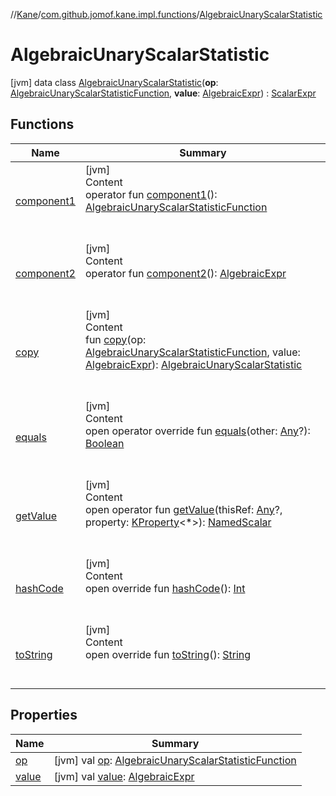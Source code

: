 //[Kane](../../index.md)/[com.github.jomof.kane.impl.functions](../index.md)/[AlgebraicUnaryScalarStatistic](index.md)



# AlgebraicUnaryScalarStatistic  
 [jvm] data class [AlgebraicUnaryScalarStatistic](index.md)(**op**: [AlgebraicUnaryScalarStatisticFunction](../-algebraic-unary-scalar-statistic-function/index.md), **value**: [AlgebraicExpr](../../com.github.jomof.kane/-algebraic-expr/index.md)) : [ScalarExpr](../../com.github.jomof.kane/-scalar-expr/index.md)   


## Functions  
  
|  Name|  Summary| 
|---|---|
| <a name="com.github.jomof.kane.impl.functions/AlgebraicUnaryScalarStatistic/component1/#/PointingToDeclaration/"></a>[component1](component1.md)| <a name="com.github.jomof.kane.impl.functions/AlgebraicUnaryScalarStatistic/component1/#/PointingToDeclaration/"></a>[jvm]  <br>Content  <br>operator fun [component1](component1.md)(): [AlgebraicUnaryScalarStatisticFunction](../-algebraic-unary-scalar-statistic-function/index.md)  <br><br><br>
| <a name="com.github.jomof.kane.impl.functions/AlgebraicUnaryScalarStatistic/component2/#/PointingToDeclaration/"></a>[component2](component2.md)| <a name="com.github.jomof.kane.impl.functions/AlgebraicUnaryScalarStatistic/component2/#/PointingToDeclaration/"></a>[jvm]  <br>Content  <br>operator fun [component2](component2.md)(): [AlgebraicExpr](../../com.github.jomof.kane/-algebraic-expr/index.md)  <br><br><br>
| <a name="com.github.jomof.kane.impl.functions/AlgebraicUnaryScalarStatistic/copy/#com.github.jomof.kane.impl.functions.AlgebraicUnaryScalarStatisticFunction#com.github.jomof.kane.AlgebraicExpr/PointingToDeclaration/"></a>[copy](copy.md)| <a name="com.github.jomof.kane.impl.functions/AlgebraicUnaryScalarStatistic/copy/#com.github.jomof.kane.impl.functions.AlgebraicUnaryScalarStatisticFunction#com.github.jomof.kane.AlgebraicExpr/PointingToDeclaration/"></a>[jvm]  <br>Content  <br>fun [copy](copy.md)(op: [AlgebraicUnaryScalarStatisticFunction](../-algebraic-unary-scalar-statistic-function/index.md), value: [AlgebraicExpr](../../com.github.jomof.kane/-algebraic-expr/index.md)): [AlgebraicUnaryScalarStatistic](index.md)  <br><br><br>
| <a name="kotlin/Any/equals/#kotlin.Any?/PointingToDeclaration/"></a>[equals](../../com.github.jomof.kane.impl.types/-double-algebraic-type/index.md#%5Bkotlin%2FAny%2Fequals%2F%23kotlin.Any%3F%2FPointingToDeclaration%2F%5D%2FFunctions%2F-877297793)| <a name="kotlin/Any/equals/#kotlin.Any?/PointingToDeclaration/"></a>[jvm]  <br>Content  <br>open operator override fun [equals](../../com.github.jomof.kane.impl.types/-double-algebraic-type/index.md#%5Bkotlin%2FAny%2Fequals%2F%23kotlin.Any%3F%2FPointingToDeclaration%2F%5D%2FFunctions%2F-877297793)(other: [Any](https://kotlinlang.org/api/latest/jvm/stdlib/kotlin/-any/index.html)?): [Boolean](https://kotlinlang.org/api/latest/jvm/stdlib/kotlin/-boolean/index.html)  <br><br><br>
| <a name="com.github.jomof.kane/ScalarExpr/getValue/#kotlin.Any?#kotlin.reflect.KProperty[*]/PointingToDeclaration/"></a>[getValue](../../com.github.jomof.kane/-scalar-expr/get-value.md)| <a name="com.github.jomof.kane/ScalarExpr/getValue/#kotlin.Any?#kotlin.reflect.KProperty[*]/PointingToDeclaration/"></a>[jvm]  <br>Content  <br>open operator fun [getValue](../../com.github.jomof.kane/-scalar-expr/get-value.md)(thisRef: [Any](https://kotlinlang.org/api/latest/jvm/stdlib/kotlin/-any/index.html)?, property: [KProperty](https://kotlinlang.org/api/latest/jvm/stdlib/kotlin.reflect/-k-property/index.html)<*>): [NamedScalar](../../com.github.jomof.kane.impl/-named-scalar/index.md)  <br><br><br>
| <a name="kotlin/Any/hashCode/#/PointingToDeclaration/"></a>[hashCode](../../com.github.jomof.kane.impl.types/-double-algebraic-type/index.md#%5Bkotlin%2FAny%2FhashCode%2F%23%2FPointingToDeclaration%2F%5D%2FFunctions%2F-877297793)| <a name="kotlin/Any/hashCode/#/PointingToDeclaration/"></a>[jvm]  <br>Content  <br>open override fun [hashCode](../../com.github.jomof.kane.impl.types/-double-algebraic-type/index.md#%5Bkotlin%2FAny%2FhashCode%2F%23%2FPointingToDeclaration%2F%5D%2FFunctions%2F-877297793)(): [Int](https://kotlinlang.org/api/latest/jvm/stdlib/kotlin/-int/index.html)  <br><br><br>
| <a name="com.github.jomof.kane.impl.functions/AlgebraicUnaryScalarStatistic/toString/#/PointingToDeclaration/"></a>[toString](to-string.md)| <a name="com.github.jomof.kane.impl.functions/AlgebraicUnaryScalarStatistic/toString/#/PointingToDeclaration/"></a>[jvm]  <br>Content  <br>open override fun [toString](to-string.md)(): [String](https://kotlinlang.org/api/latest/jvm/stdlib/kotlin/-string/index.html)  <br><br><br>


## Properties  
  
|  Name|  Summary| 
|---|---|
| <a name="com.github.jomof.kane.impl.functions/AlgebraicUnaryScalarStatistic/op/#/PointingToDeclaration/"></a>[op](op.md)| <a name="com.github.jomof.kane.impl.functions/AlgebraicUnaryScalarStatistic/op/#/PointingToDeclaration/"></a> [jvm] val [op](op.md): [AlgebraicUnaryScalarStatisticFunction](../-algebraic-unary-scalar-statistic-function/index.md)   <br>
| <a name="com.github.jomof.kane.impl.functions/AlgebraicUnaryScalarStatistic/value/#/PointingToDeclaration/"></a>[value](value.md)| <a name="com.github.jomof.kane.impl.functions/AlgebraicUnaryScalarStatistic/value/#/PointingToDeclaration/"></a> [jvm] val [value](value.md): [AlgebraicExpr](../../com.github.jomof.kane/-algebraic-expr/index.md)   <br>

